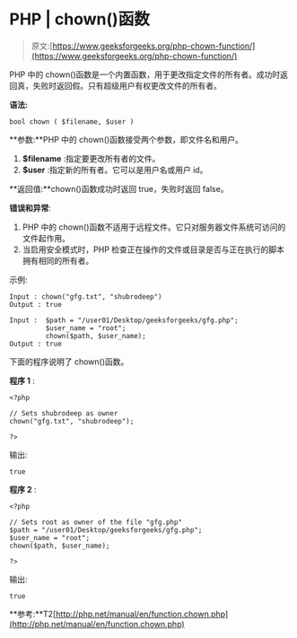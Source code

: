 # PHP | chown()函数

> 原文:[https://www.geeksforgeeks.org/php-chown-function/](https://www.geeksforgeeks.org/php-chown-function/)

PHP 中的 chown()函数是一个内置函数，用于更改指定文件的所有者。成功时返回真，失败时返回假。只有超级用户有权更改文件的所有者。

**语法:**

```
bool chown ( $filename, $user )
```

**参数:**PHP 中的 chown()函数接受两个参数，即文件名和用户。

1.  **$filename** :指定要更改所有者的文件。
2.  **$user** :指定新的所有者。它可以是用户名或用户 id。

**返回值:**chown()函数成功时返回 true，失败时返回 false。

**错误和异常**:

1.  PHP 中的 chown()函数不适用于远程文件。它只对服务器文件系统可访问的文件起作用。
2.  当启用安全模式时，PHP 检查正在操作的文件或目录是否与正在执行的脚本拥有相同的所有者。

示例:

```
Input : chown("gfg.txt", "shubrodeep")
Output : true

Input :  $path = "/user01/Desktop/geeksforgeeks/gfg.php";
         $user_name = "root";
         chown($path, $user_name); 
Output : true

```

下面的程序说明了 chown()函数。

**程序 1** :

```
<?php

// Sets shubrodeep as owner
chown("gfg.txt", "shubrodeep");

?>
```

输出:

```
true
```

**程序 2** :

```
<?php

// Sets root as owner of the file "gfg.php"
$path = "/user01/Desktop/geeksforgeeks/gfg.php";
$user_name = "root";
chown($path, $user_name); 

?>
```

输出:

```
true
```

**参考:**T2[http://php.net/manual/en/function.chown.php](http://php.net/manual/en/function.chown.php)